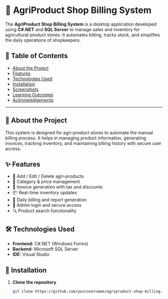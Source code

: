 # 🧾 AgriProduct Shop Billing System

The **AgriProduct Shop Billing System** is a desktop application developed using **C#.NET** and **SQL Server** to manage sales and inventory for agricultural product stores. It automates billing, tracks stock, and simplifies the daily operations of shopkeepers.

## 📌 Table of Contents

- [About the Project](#about-the-project)
- [Features](#features)
- [Technologies Used](#technologies-used)
- [Installation](#installation)
- [Screenshots](#screenshots)
- [Learning Outcomes](#learning-outcomes)
- [Acknowledgements](#acknowledgements)

---

## 📖 About the Project

This system is designed for agri-product stores to automate the manual billing process. It helps in managing product information, generating invoices, tracking inventory, and maintaining billing history with secure user access.

## ✨ Features

- 🛒 Add / Edit / Delete agri-products  
- 📂 Category & price management  
- 🧾 Invoice generation with tax and discounts  
- 📦 Real-time inventory updates  
- 📅 Daily billing and report generation  
- 🔐 Admin login and secure access  
- 🔍 Product search functionality  

## 🛠 Technologies Used

- **Frontend:** C#.NET (Windows Forms)
- **Backend:** Microsoft SQL Server
- **IDE:** Visual Studio

## 🚀 Installation

1. **Clone the repository**
   ```bash
   git clone https://github.com/yourusername/agriproduct-shop-billing.git

